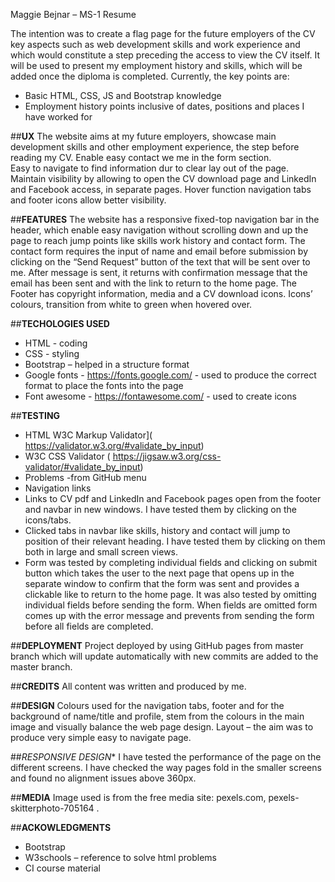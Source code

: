 Maggie Bejnar – MS-1 Resume

The intention was to create a flag page for the future employers of the CV key aspects such as web development skills and work experience and which would constitute a step preceding the access to view the CV itself. It will be used to present my employment history and skills, which will be added once the diploma is completed. 
Currently, the key points are:
-	Basic HTML, CSS, JS and Bootstrap knowledge
-	Employment history points inclusive of dates, positions and places I have worked for

##**UX**
The website aims at my future employers, showcase main development skills and other employment experience, the step before reading my CV. Enable easy contact we me in the form section.  
Easy to navigate to find information dur to clear lay out of the page.
Maintain visibility by allowing to open the CV download page and LinkedIn and Facebook access, in separate pages. 
Hover function navigation tabs and footer icons allow better visibility. 

##**FEATURES**
The website has a responsive fixed-top navigation bar in the header, which enable easy navigation without scrolling down and up the page to reach jump points like skills work history and contact form. 
The contact form requires the input of name and email before submission by clicking on the “Send Request” button of the text that will be sent over to me. After message is sent, it returns with confirmation message that the email has been sent and with the link to return to the home page. 
The Footer has copyright information, media and a CV download icons. Icons’ colours, transition from white to green when hovered over. 

##**TECHOLOGIES USED**
-	HTML - coding
-	CSS - styling
-	Bootstrap – helped in a structure format
-	Google fonts - https://fonts.google.com/ - used to produce the correct format to place the fonts into the page
-	Font awesome - https://fontawesome.com/ - used to create icons

##**TESTING**
-	HTML W3C Markup Validator]( https://validator.w3.org/#validate_by_input) 
-	W3C CSS Validator ( https://jigsaw.w3.org/css-validator/#validate_by_input) 
-	Problems -from GitHub menu
-	Navigation links 
-	Links to CV pdf and LinkedIn and Facebook pages open from the footer and navbar in new windows.  I have tested them by clicking on the icons/tabs.
-	Clicked tabs in navbar like skills, history and contact will jump to position of their relevant heading. I have tested them by clicking on them both in large and small screen views. 
-	 Form was tested by completing individual fields and clicking on submit button which takes the user to the next page that opens up in the separate window to confirm that the form was sent and provides a clickable like to return to the home page. It was also tested by omitting individual fields before sending the form. When fields are omitted form comes up with the error message and prevents from sending the form before all fields are completed. 

##**DEPLOYMENT**
Project deployed by using GitHub pages from master branch which will update automatically with new commits are added to the master branch.

##**CREDITS**
All content was written and produced by me.

##**DESIGN**
Colours used for the navigation tabs, footer and for the background of name/title and profile, stem from the colours in the main image and visually balance the web page design. 
Layout – the aim was to produce very simple easy to navigate page. 

##*RESPONSIVE DESIGN**
I have tested the performance of the page on the different screens. I have checked the way pages fold in the smaller screens and found no alignment issues above 360px. 

##**MEDIA**
Image used is from the free media site: pexels.com, pexels-skitterphoto-705164 .

##**ACKOWLEDGMENTS**
-	Bootstrap
-	W3schools – reference to solve html problems
-	CI course material
